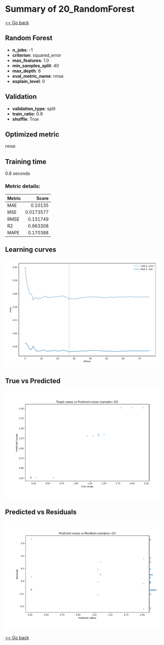 # Summary of 20_RandomForest

[<< Go back](../README.md)


## Random Forest
- **n_jobs**: -1
- **criterion**: squared_error
- **max_features**: 1.0
- **min_samples_split**: 40
- **max_depth**: 6
- **eval_metric_name**: rmse
- **explain_level**: 0

## Validation
 - **validation_type**: split
 - **train_ratio**: 0.9
 - **shuffle**: True

## Optimized metric
rmse

## Training time

0.8 seconds

### Metric details:
| Metric   |     Score |
|:---------|----------:|
| MAE      | 0.10135   |
| MSE      | 0.0173577 |
| RMSE     | 0.131749  |
| R2       | 0.963308  |
| MAPE     | 0.170388  |



## Learning curves
![Learning curves](learning_curves.png)
## True vs Predicted

![True vs Predicted](true_vs_predicted.png)


## Predicted vs Residuals

![Predicted vs Residuals](predicted_vs_residuals.png)



[<< Go back](../README.md)
